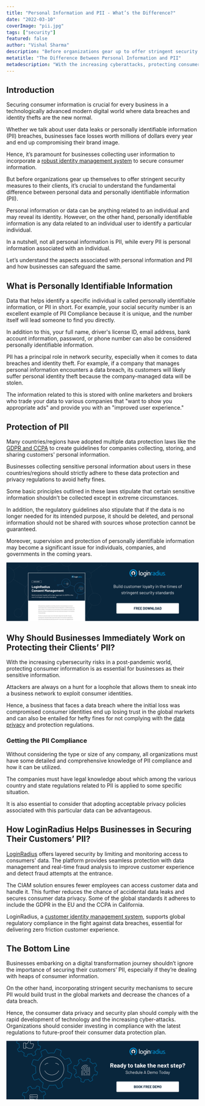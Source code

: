 ```yaml
---
title: "Personal Information and PII - What’s the Difference?"
date: "2022-03-10"
coverImage: "pii.jpg"
tags: ["security"]
featured: false
author: "Vishal Sharma"
description: "Before organizations gear up to offer stringent security measures to their clients, it’s crucial to understand the fundamental difference between personal data and personally identifiable information (PII)."
metatitle: "The Difference Between Personal Information and PII"
metadescription: "With the increasing cyberattacks, protecting consumer identities is crucial. However, there is a thin line between personal information and PII. Read this blog to figure out the difference."
---
```


## Introduction

Securing consumer information is crucial for every business in a technologically advanced modern digital world where data breaches and identity thefts are the new normal. 

Whether we talk about user data leaks or personally identifiable information (PII) breaches, businesses face losses worth millions of dollars every year and end up compromising their brand image. 

Hence, it’s paramount for businesses collecting user information to incorporate a [robust identity management system](https://www.loginradius.com/b2b-identity/) to secure consumer information. 

But before organizations gear up themselves to offer stringent security measures to their clients, it’s crucial to understand the fundamental difference between personal data and personally identifiable information (PII). 

Personal information or data can be anything related to an individual and may reveal its identity. However, on the other hand, personally identifiable information is any data related to an individual user to identify a particular individual. 

In a nutshell, not all personal information is PII, while every PII is personal information associated with an individual. 

Let’s understand the aspects associated with personal information and PII and how businesses can safeguard the same. 


## What is Personally Identifiable Information

Data that helps identify a specific individual is called personally identifiable information, or PII in short. For example, your social security number is an excellent example of PII Compliance because it is unique, and the number itself will lead someone to find you directly.

In addition to this, your full name, driver's license ID, email address, bank account information, password, or phone number can also be considered personally identifiable information.

PII has a principal role in network security, especially when it comes to data breaches and identity theft. For example, if a company that manages personal information encounters a data breach, its customers will likely suffer personal identity theft because the company-managed data will be stolen.

The information related to this is stored with online marketers and brokers who trade your data to various companies that "want to show you appropriate ads" and provide you with an "improved user experience."


## Protection of PII

Many countries/regions have adopted multiple data protection laws like the [GDPR and CCPA](https://www.loginradius.com/blog/identity/ccpa-vs-gdpr-the-compliance-war/) to create guidelines for companies collecting, storing, and sharing customers' personal information. 

Businesses collecting sensitive personal information about users in these countries/regions should strictly adhere to these data protection and privacy regulations to avoid hefty fines. 

Some basic principles outlined in these laws stipulate that certain sensitive information shouldn’t be collected except in extreme circumstances.

In addition, the regulatory guidelines also stipulate that if the data is no longer needed for its intended purpose, it should be deleted, and personal information should not be shared with sources whose protection cannot be guaranteed. 

Moreover, supervision and protection of personally identifiable information may become a significant issue for individuals, companies, and governments in the coming years.

[![consent-managmt-ds](consent-managmt-ds.png)](https://www.loginradius.com/resource/loginradius-consent-management)


## Why Should Businesses Immediately Work on Protecting their Clients’ PII?

With the increasing cybersecurity risks in a post-pandemic world, protecting consumer information is as essential for businesses as their sensitive information. 

Attackers are always on a hunt for a loophole that allows them to sneak into a business network to exploit consumer identities. 

Hence, a business that faces a data breach where the initial loss was compromised consumer identities end up losing trust in the global markets and can also be entailed for hefty fines for not complying with the [data privacy](https://www.loginradius.com/blog/identity/consumer-data-privacy-security/) and protection regulations. 


### Getting the PII Compliance 

Without considering the type or size of any company, all organizations must have some detailed and comprehensive knowledge of PII compliance and how it can be utilized. 

The companies must have legal knowledge about which among the various country and state regulations related to PII is applied to some specific situation. 

It is also essential to consider that adopting acceptable privacy policies associated with this particular data can be advantageous. 


## How LoginRadius Helps Businesses in Securing Their Customers’ PII? 

[LoginRadius](https://www.loginradius.com/) offers layered security by limiting and monitoring access to consumers' data. The platform provides seamless protection with data management and real-time fraud analysis to improve customer experience and detect fraud attempts at the entrance.

The CIAM solution ensures fewer employees can access customer data and handle it. This further reduces the chance of accidental data leaks and secures consumer data privacy. Some of the global standards it adheres to include the GDPR in the EU and the CCPA in California.

LoginRadius, a [customer identity management system](https://www.loginradius.com/blog/identity/customer-identity-and-access-management/), supports global regulatory compliance in the fight against data breaches, essential for delivering zero friction customer experience.


## The Bottom Line

Businesses embarking on a digital transformation journey shouldn’t ignore the importance of securing their customers’ PII, especially if they’re dealing with heaps of consumer information. 

On the other hand, incorporating stringent security mechanisms to secure PII would build trust in the global markets and decrease the chances of a data breach. 

Hence, the consumer data privacy and security plan should comply with the rapid development of technology and the increasing cyber-attacks. Organizations should consider investing in compliance with the latest regulations to future-proof their consumer data protection plan. 



[![LoginRadius Book a Demo](../../assets/book-a-demo-loginradius.png)](https://www.loginradius.com/book-a-demo/)
